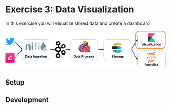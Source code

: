 # Exercise 3: Data Visualization

In this exercise you will visualize stored data and create a dashboard

![Exercise architecture](../img/architecture_exercise4.png)

## Setup


## Development
